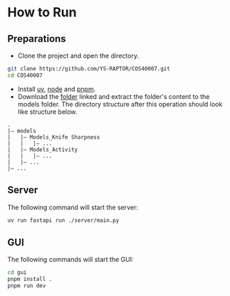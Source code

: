# How to Run

## Preparations

- Clone the project and open the directory.

```bash
git clone https://github.com/YS-RAPTOR/COS40007.git
cd COS40007
```

- Install [uv](https://docs.astral.sh/uv/getting-started/installation/), [node](https://nodejs.org/en/download) and [pnpm](https://pnpm.io/installation).
- Download the [folder](https://liveswinburneeduau-my.sharepoint.com/:f:/g/personal/102838834_student_swin_edu_au/EnoGDAtkr0VGhiQt4whRIokBpXRMTgVa1dtEWviIOPwfLA?e=oaaTEq) linked and extract the folder's content to the models folder. The directory structure after this operation should look like structure below.
```
.
|— models
|   |— Models_Knife Sharpness
|   |   |— ...
|   |— Models_Activity
|   |   |— ...
|   |— ...
|— ...
```

## Server

The following command will start the server:
```bash
uv run fastapi run ./server/main.py
```

## GUI
The following commands will start the GUI:

```bash
cd gui
pnpm install .
pnpm run dev
```
